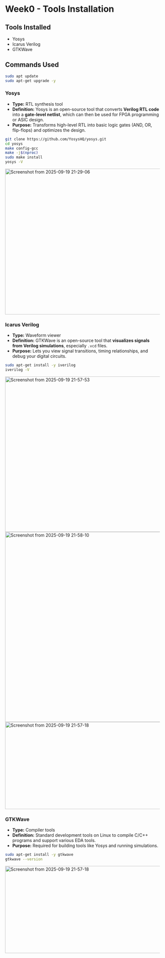 # Week0 - Tools Installation

## Tools Installed
- Yosys
- Icarus Verilog
- GTKWave


## Commands Used
```bash
sudo apt update
sudo apt-get upgrade -y
```

### Yosys
- **Type:** RTL synthesis tool  
- **Definition:** Yosys is an open-source tool that converts **Verilog RTL code** into a **gate-level netlist**, which can then be used for FPGA programming or ASIC design.  
- **Purpose:** Transforms high-level RTL into basic logic gates (AND, OR, flip-flops) and optimizes the design.
```bash
git clone https://github.com/YosysHQ/yosys.git
cd yosys
make config-gcc
make -j$(nproc)
sudo make install
yosys -V
```
<img width="822" height="475" alt="Screenshot from 2025-09-19 21-29-06" src="https://github.com/user-attachments/assets/cddeb006-0684-4d20-997f-8d36dd1f5da8" />

### Icarus Verilog
- **Type:** Waveform viewer  
- **Definition:** GTKWave is an open-source tool that **visualizes signals from Verilog simulations**, especially `.vcd` files.  
- **Purpose:** Lets you view signal transitions, timing relationships, and debug your digital circuits.
```bash
sudo apt-get install -y iverilog
iverilog -V
```
<img width="743" height="506" alt="Screenshot from 2025-09-19 21-57-53" src="https://github.com/user-attachments/assets/35fe8c64-5fd4-49cd-9754-9413482fba94" />
<img width="735" height="619" alt="Screenshot from 2025-09-19 21-58-10" src="https://github.com/user-attachments/assets/ef3e4781-880b-4726-804d-cf35be19438d" />
<img width="703" height="284" alt="Screenshot from 2025-09-19 21-57-18" src="https://github.com/user-attachments/assets/5732468a-7d52-4ed3-bb21-1c4ffce74e38" />

### GTKWave
- **Type:** Compiler tools
- **Definition:** Standard development tools on Linux to compile C/C++ programs and support various EDA tools.  
- **Purpose:** Required for building tools like Yosys and running simulations.
```bash
sudo apt-get install -y gtkwave
gtkwave --version
```
<img width="703" height="284" alt="Screenshot from 2025-09-19 21-57-18" src="https://github.com/user-attachments/assets/6bbc9e55-1b61-41ce-a475-53e423e61b51" />





















